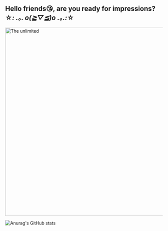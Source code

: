 ## Hello friends😘, are you ready for impressions? ☆*: .｡. o(≧▽≦)o .｡.:*☆

<img src="https://user-images.githubusercontent.com/74038190/235224431-e8c8c12e-6826-47f1-89fb-2ddad83b3abf.gif" alt= "The unlimited" width= "600"> 

![Anurag's GitHub stats](https://github-readme-stats.vercel.app/api?username=Mayleks63&show_icons=true&theme=radical)
